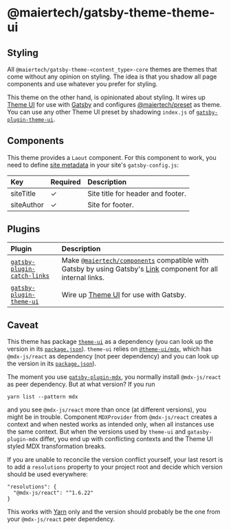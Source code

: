 # @maiertech/gatsby-theme-theme-ui

## Styling

All `@maiertech/gatsby-theme-<content_type>-core` themes are themes that come
without any opinion on styling. The idea is that you shadow all page components
and use whatever you prefer for styling.

This theme on the other hand, is opinionated about styling. It wires up
[Theme UI](https://theme-ui.com/home) for use with
[Gatsby](https://www.gatsbyjs.com/) and configures
[@maiertech/preset](https://github.com/maiertech/design-system/tree/master/packages/preset)
as theme. You can use any other Theme UI preset by shadowing `index.js` of
[`gatsby-plugin-theme-ui`](https://theme-ui.com/packages/gatsby-plugin/).

## Components

This theme provides a `Laout` component. For this component to work, you need to
define
[site metadata](https://www.gatsbyjs.com/docs/gatsby-config/#sitemetadata) in
your site's `gatsby-config.js`:

| Key        | Required | Description                       |
| :--------- | :------- | :-------------------------------- |
| siteTitle  | ✓        | Site title for header and footer. |
| siteAuthor | ✓        | Site for footer.                  |

## Plugins

| Plugin                                                                                     | Description                                                                                                                                                                                                                              |
| :----------------------------------------------------------------------------------------- | :--------------------------------------------------------------------------------------------------------------------------------------------------------------------------------------------------------------------------------------- |
| [`gatsby-plugin-catch-links`](https://www.gatsbyjs.com/plugins/gatsby-plugin-catch-links/) | Make [`@maiertech/components`](https://github.com/maiertech/design-system/tree/master/packages/components) compatible with Gatsby by using Gatsby's [Link](https://www.gatsbyjs.com/docs/gatsby-link/) component for all internal links. |
| [`gatsby-plugin-theme-ui`](https://theme-ui.com/packages/gatsby-plugin/)                   | Wire up [Theme UI](https://theme-ui.com/home) for use with Gatsby.                                                                                                                                                                       |

## Caveat

This theme has package
[`theme-ui`](https://github.com/system-ui/theme-ui/tree/master/packages/theme-ui)
as a dependency (you can look up the version in its
[`package.json`](https://github.com/maiertech/gatsby-themes/blob/master/packages/gatsby-theme-theme-ui/package.json)).
`theme-ui` relies on
[`@theme-ui/mdx`](https://github.com/system-ui/theme-ui/tree/master/packages/mdx),
which has `@mdx-js/react` as dependency (not peer dependency) and you can look
up the version in its
[`package.json`](https://github.com/system-ui/theme-ui/blob/master/packages/mdx/package.json)).

The moment you use
[`gatsby-plugin-mdx`](https://github.com/gatsbyjs/gatsby/tree/master/packages/gatsby-plugin-mdx),
you normally install `@mdx-js/react` as peer dependency. But at what version? If
you run

```
yarn list --pattern mdx
```

and you see `@mdx-js/react` more than once (at different versions), you might be
in trouble. Component `MDXProvider` from `@mdx-js/react` creates a context and
when nested works as intended only, when all instances use the same context. But
when the versions used by `theme-ui` and `gatasby-plugin-mdx` differ, you end up
with conflicting contexts and the Theme UI styled MDX transformation breaks.

If you are unable to reconcile the version conflict yourself, your last resort
is to add a `resolutions` property to your project root and decide which version
should be used everywhere:

```
"resolutions": {
  "@mdx-js/react": "^1.6.22"
}
```

This works with [Yarn](https://classic.yarnpkg.com/lang/en/) only and the
version should probably be the one from your `@mdx-js/react` peer dependency.
